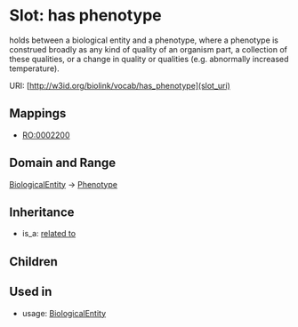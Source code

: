 # Slot: has phenotype


holds between a biological entity and a phenotype, where a phenotype is construed broadly as any kind of quality of an organism part, a collection of these qualities, or a change in quality or qualities (e.g. abnormally increased temperature).

URI: [http://w3id.org/biolink/vocab/has_phenotype](slot_uri)
## Mappings

 * [RO:0002200](http://purl.obolibrary.org/obo/RO_0002200)
## Domain and Range

[BiologicalEntity](BiologicalEntity.md) -> [Phenotype](Phenotype.md)
## Inheritance

 *  is_a: [related to](related_to.md)
## Children

## Used in

 *  usage: [BiologicalEntity](BiologicalEntity.md)
